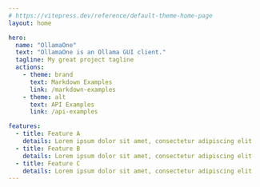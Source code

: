 ```yaml
---
# https://vitepress.dev/reference/default-theme-home-page
layout: home

hero:
  name: "OllamaOne"
  text: "OllamaOne is an Ollama GUI client."
  tagline: My great project tagline
  actions:
    - theme: brand
      text: Markdown Examples
      link: /markdown-examples
    - theme: alt
      text: API Examples
      link: /api-examples

features:
  - title: Feature A
    details: Lorem ipsum dolor sit amet, consectetur adipiscing elit
  - title: Feature B
    details: Lorem ipsum dolor sit amet, consectetur adipiscing elit
  - title: Feature C
    details: Lorem ipsum dolor sit amet, consectetur adipiscing elit
---
```

